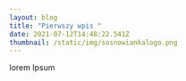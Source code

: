 ```yaml
---
layout: blog
title: "Pierwszy wpis "
date: 2021-07-12T14:48:22.541Z
thumbnail: /static/img/sosnowiankalogo.png
---
```

lorem Ipsum